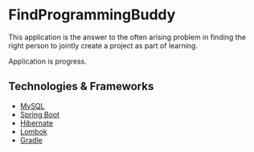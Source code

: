 # FindProgrammingBuddy

This application is the answer to the often arising problem in finding the right person to jointly create a project as part of learning.

Application is progress. 

## Technologies & Frameworks
- [MySQL](https://www.mysql.com)
- [Spring Boot](https://spring.io/projects/spring-boot)
- [Hibernate](http://hibernate.org/)
- [Lombok](https://projectlombok.org/)
- [Gradle](https://gradle.org/)
